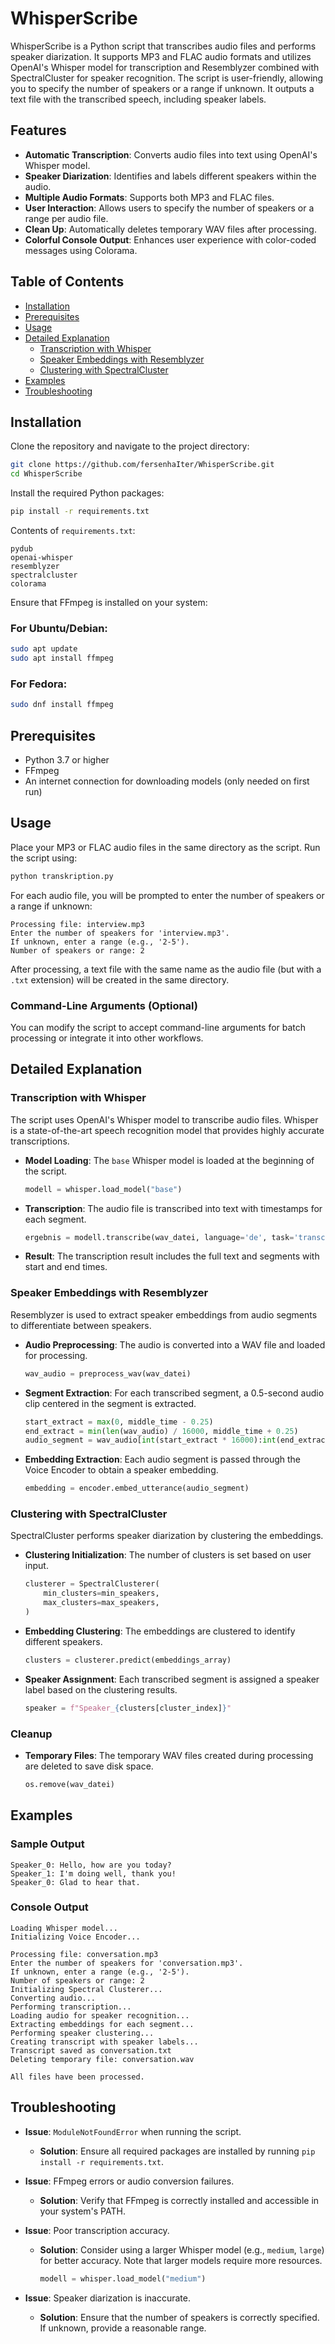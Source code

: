# WhisperScribe

WhisperScribe is a Python script that transcribes audio files and performs speaker diarization. It supports MP3 and FLAC audio formats and utilizes OpenAI's Whisper model for transcription and Resemblyzer combined with SpectralCluster for speaker recognition. The script is user-friendly, allowing you to specify the number of speakers or a range if unknown. It outputs a text file with the transcribed speech, including speaker labels.

## Features

- **Automatic Transcription**: Converts audio files into text using OpenAI's Whisper model.
- **Speaker Diarization**: Identifies and labels different speakers within the audio.
- **Multiple Audio Formats**: Supports both MP3 and FLAC files.
- **User Interaction**: Allows users to specify the number of speakers or a range per audio file.
- **Clean Up**: Automatically deletes temporary WAV files after processing.
- **Colorful Console Output**: Enhances user experience with color-coded messages using Colorama.

## Table of Contents

- [Installation](#installation)
- [Prerequisites](#prerequisites)
- [Usage](#usage)
- [Detailed Explanation](#detailed-explanation)
  - [Transcription with Whisper](#transcription-with-whisper)
  - [Speaker Embeddings with Resemblyzer](#speaker-embeddings-with-resemblyzer)
  - [Clustering with SpectralCluster](#clustering-with-spectralcluster)
- [Examples](#examples)
- [Troubleshooting](#troubleshooting)

## Installation

Clone the repository and navigate to the project directory:

```bash
git clone https://github.com/fersenhaIter/WhisperScribe.git
cd WhisperScribe
```

Install the required Python packages:

```bash
pip install -r requirements.txt
```

Contents of `requirements.txt`:

```
pydub
openai-whisper
resemblyzer
spectralcluster
colorama
```

Ensure that FFmpeg is installed on your system:

### For Ubuntu/Debian:

```bash
sudo apt update
sudo apt install ffmpeg
```

### For Fedora:

```bash
sudo dnf install ffmpeg
```

## Prerequisites

- Python 3.7 or higher
- FFmpeg
- An internet connection for downloading models (only needed on first run)

## Usage

Place your MP3 or FLAC audio files in the same directory as the script. Run the script using:

```bash
python transkription.py
```

For each audio file, you will be prompted to enter the number of speakers or a range if unknown:

```
Processing file: interview.mp3
Enter the number of speakers for 'interview.mp3'.
If unknown, enter a range (e.g., '2-5').
Number of speakers or range: 2
```

After processing, a text file with the same name as the audio file (but with a `.txt` extension) will be created in the same directory.

### Command-Line Arguments (Optional)

You can modify the script to accept command-line arguments for batch processing or integrate it into other workflows.

## Detailed Explanation

### Transcription with Whisper

The script uses OpenAI's Whisper model to transcribe audio files. Whisper is a state-of-the-art speech recognition model that provides highly accurate transcriptions.

- **Model Loading**: The `base` Whisper model is loaded at the beginning of the script.
  ```python
  modell = whisper.load_model("base")
  ```
- **Transcription**: The audio file is transcribed into text with timestamps for each segment.
  ```python
  ergebnis = modell.transcribe(wav_datei, language='de', task='transcribe', verbose=False)
  ```
- **Result**: The transcription result includes the full text and segments with start and end times.

### Speaker Embeddings with Resemblyzer

Resemblyzer is used to extract speaker embeddings from audio segments to differentiate between speakers.

- **Audio Preprocessing**: The audio is converted into a WAV file and loaded for processing.
  ```python
  wav_audio = preprocess_wav(wav_datei)
  ```
- **Segment Extraction**: For each transcribed segment, a 0.5-second audio clip centered in the segment is extracted.
  ```python
  start_extract = max(0, middle_time - 0.25)
  end_extract = min(len(wav_audio) / 16000, middle_time + 0.25)
  audio_segment = wav_audio[int(start_extract * 16000):int(end_extract * 16000)]
  ```
- **Embedding Extraction**: Each audio segment is passed through the Voice Encoder to obtain a speaker embedding.
  ```python
  embedding = encoder.embed_utterance(audio_segment)
  ```

### Clustering with SpectralCluster

SpectralCluster performs speaker diarization by clustering the embeddings.

- **Clustering Initialization**: The number of clusters is set based on user input.
  ```python
  clusterer = SpectralClusterer(
      min_clusters=min_speakers,
      max_clusters=max_speakers,
  )
  ```
- **Embedding Clustering**: The embeddings are clustered to identify different speakers.
  ```python
  clusters = clusterer.predict(embeddings_array)
  ```
- **Speaker Assignment**: Each transcribed segment is assigned a speaker label based on the clustering results.
  ```python
  speaker = f"Speaker_{clusters[cluster_index]}"
  ```

### Cleanup

- **Temporary Files**: The temporary WAV files created during processing are deleted to save disk space.
  ```python
  os.remove(wav_datei)
  ```

## Examples

### Sample Output

```
Speaker_0: Hello, how are you today?
Speaker_1: I'm doing well, thank you!
Speaker_0: Glad to hear that.
```

### Console Output

```
Loading Whisper model...
Initializing Voice Encoder...

Processing file: conversation.mp3
Enter the number of speakers for 'conversation.mp3'.
If unknown, enter a range (e.g., '2-5').
Number of speakers or range: 2
Initializing Spectral Clusterer...
Converting audio...
Performing transcription...
Loading audio for speaker recognition...
Extracting embeddings for each segment...
Performing speaker clustering...
Creating transcript with speaker labels...
Transcript saved as conversation.txt
Deleting temporary file: conversation.wav

All files have been processed.
```

## Troubleshooting

- **Issue**: `ModuleNotFoundError` when running the script.
  - **Solution**: Ensure all required packages are installed by running `pip install -r requirements.txt`.

- **Issue**: FFmpeg errors or audio conversion failures.
  - **Solution**: Verify that FFmpeg is correctly installed and accessible in your system's PATH.

- **Issue**: Poor transcription accuracy.
  - **Solution**: Consider using a larger Whisper model (e.g., `medium`, `large`) for better accuracy. Note that larger models require more resources.
    ```python
    modell = whisper.load_model("medium")
    ```

- **Issue**: Speaker diarization is inaccurate.
  - **Solution**: Ensure that the number of speakers is correctly specified. If unknown, provide a reasonable range.
